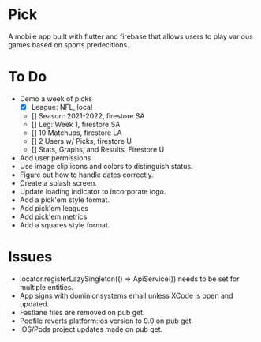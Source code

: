 # Pick

A mobile app built with flutter and firebase that allows users to play various games based on sports predecitions.

# To Do
- Demo a week of picks
    - [x] League: NFL, local
    - [] Season: 2021-2022, firestore SA
    - [] Leg: Week 1, firestore SA
    - [] 10 Matchups, firestore LA
    - [] 2 Users w/ Picks, firestore U
    - [] Stats, Graphs, and Results, Firestore U
- Add user permissions
- Use image clip icons and colors to distinguish status.
- Figure out how to handle dates correctly.
- Create a splash screen.
- Update loading indicator to incorporate logo.
- Add a pick'em style format.
- Add pick'em leagues
- Add pick'em metrics
- Add a squares style format.

# Issues
- locator.registerLazySingleton(() => ApiService(<Entity Name>)) needs to be set for multiple entities.
- App signs with dominionsystems email unless XCode is open and updated.
- Fastlane files are removed on pub get.
- Podfile reverts platform:ios version to 9.0 on pub get.
- IOS/Pods project updates made on pub get.

